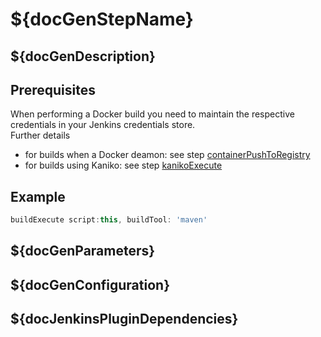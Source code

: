 # ${docGenStepName}

## ${docGenDescription}

## Prerequisites

When performing a Docker build you need to maintain the respective credentials in your Jenkins credentials store.<br />
Further details

* for builds when a Docker deamon: see step [containerPushToRegistry](containerPushToRegistry.md)
* for builds using Kaniko: see step [kanikoExecute](kanikoExecute.md)

## Example

```groovy
buildExecute script:this, buildTool: 'maven'
```

## ${docGenParameters}

## ${docGenConfiguration}

## ${docJenkinsPluginDependencies}

